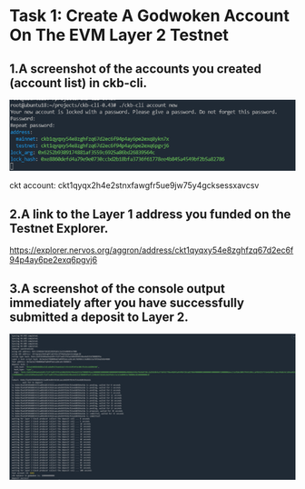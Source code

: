 # Task 1: Create A Godwoken Account On The EVM Layer 2 Testnet

## 1.A screenshot of the accounts you created (account list) in ckb-cli.

![1.png](1.png)

ckt account: ckt1qyqx2h4e2stnxfawgfr5ue9jw75y4gcksessxavcsv

## 2.A link to the Layer 1 address you funded on the Testnet Explorer.

https://explorer.nervos.org/aggron/address/ckt1qyqxy54e8zghfzq67d2ec6f94p4ay6pe2exq6pgvj6

## 3.A screenshot of the console output immediately after you have successfully submitted a deposit to Layer 2.

![2.png](2.png)

